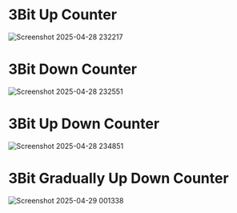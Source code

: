 # 3Bit Up Counter

![Screenshot 2025-04-28 232217](https://github.com/user-attachments/assets/3c4a5aa2-5635-4ce4-b08f-850fc747e6bc)

# 3Bit Down Counter
![Screenshot 2025-04-28 232551](https://github.com/user-attachments/assets/77b9367a-fc21-461f-bad7-382c8ea374d3)

# 3Bit Up Down Counter
![Screenshot 2025-04-28 234851](https://github.com/user-attachments/assets/1aaee79e-e872-43b6-91bc-6429423fbb1a)

# 3Bit Gradually Up Down Counter
![Screenshot 2025-04-29 001338](https://github.com/user-attachments/assets/204fe0b8-33cd-4b39-b987-6e9c6f5aad7f)

